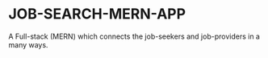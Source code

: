 # JOB-SEARCH-MERN-APP
A Full-stack (MERN) which connects the job-seekers and job-providers in a many ways.
